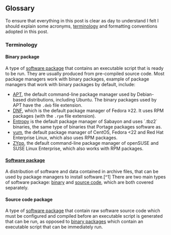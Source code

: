 ## Glossary
To ensure that everything in this post is clear as day to understand I felt I should explain some acronyms, [terminology](#binary-package) and formatting conventions adopted in this post.

### Terminology
#### Binary package
A type of [software package](#software-package) that contains an executable script that is ready to be run. They are usually produced from pre-compiled source code. Most package managers work with binary packages, example of package managers that work with binary packages by default, include:
* [APT](https://en.wikipedia.org/wiki/Advanced_Packaging_Tool), the default command-line package manager used by Debian-based distributions, including Ubuntu. The binary packages used by APT have the `.deb` file extension.
* [DNF](https://en.wikipedia.org/wiki/DNF_(software)), which is the default package manager of Fedora &geq;22. It uses RPM packages (with the `.rpm` file extension).
* [Entropy](https://en.wikipedia.org/wiki/Entropy_(package_manager)) is the default package manager of Sabayon and uses `.tbz2` binaries, the same type of binaries that Portage packages software as.
* [yum](https://en.wikipedia.org/wiki/Yellowdog_Updater,_Modified), the default package manager of CentOS, Fedora &lt;22 and Red Hat Enterprise Linux, which also uses RPM packages.
* [ZYpp](https://en.wikipedia.org/wiki/ZYpp), the default command-line package manager of openSUSE and SUSE Linux Enterprise, which also works with RPM packages.

#### [Software package](https://en.wikipedia.org/wiki/Package_manager)
A distribution of software and data contained in archive files, that can be used by package managers to install software.[^1] There are two main types of software package: [binary](#binary-package) and [source code](#source-code-package), which are both covered separately.

#### Source code package
A type of [software package](#software-package) that contain raw software source code which must be configured and compiled before an executable script is generated that can be run, as opposed to [binary packages](#binary-package) which contain an executable script that can be immediately run.
